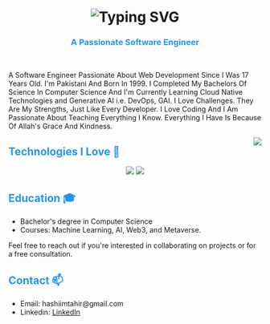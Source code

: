 <!-- 1) BIG HEADING WITH BLUE THEME -->
<h1 align="center">
  <!-- Multiple lines in typing animation; separate them with semicolons (;) -->
  <img 
    src="https://readme-typing-svg.demolab.com/?lines=Hi+there!+I%27m+Muhammad+Hashim;A+Passionate+Software+Engineer;Welcome+to+my+Profile!&font=Montserrat&weight=700&size=40&color=2196F3&duration=2000&pause=1000&center=true&vCenter=true&width=900&height=120" 
    alt="Typing SVG" 
  />
</h1>

<!-- 2) SUB-HEADING IN BLUE -->
<h3 align="center" style="color:#2196F3;">
  A Passionate Software Engineer
</h3>
<br/>

<!-- 3) BODY TEXT (BLACK FOR READABILITY) -->
<p>
  A Software Engineer Passionate About Web Development Since I Was 17 Years Old.
  I'm Pakistani And Born In 1999. I Completed My Bachelors Of Science In Computer
  Science And I'm Currently Learning Cloud Native Technologies and Generative AI
  i.e. DevOps, GAI. I Love Challenges. They Are My Strengths, Just Like Every
  Developer. I Love Coding And I Am Passionate About Teaching Everything I Know.
  Everything I Have Is Because Of Allah's Grace And Kindness.
</p>

<!-- 4) VISITOR BADGE -->
<img 
  align="right" 
  src="https://visitor-badge.laobi.icu/badge?page_id=HashimThePassionate/.HashimThePassionate/&left_color=red&right_color=green&left_text=Visitors" 
/>

<!-- 5) BLUE HEADING FOR 'TECHNOLOGIES I LOVE' -->
<h2 style="color:#2196F3;">Technologies I Love 🚀</h2>
<div align="center">
  <!-- Skill Icons (First Row) -->
  <img src="https://skillicons.dev/icons?i=javascript,typescript,react,nextjs,bootstrap,html,css,vscode,github,tailwind,git,redis,azure,linux" />
  <!-- Skill Icons (Second Row) -->
  <img src="https://skillicons.dev/icons?i=nodejs,python,express,nginx,docker,mongodb,kubernetes,mysql,postgresql,django,flask,fastapi,kafka" />
</div>

<!-- 6) BLUE HEADING FOR 'EDUCATION' -->
<h2 style="color:#2196F3;">Education 🎓</h2>
<ul>
  <li>Bachelor's degree in Computer Science</li>
  <li>Courses: Machine Learning, AI, Web3, and Metaverse.</li>
</ul>
<p>
  Feel free to reach out if you're interested in collaborating on projects or for a free consultation.
</p>

<!-- 7) BLUE HEADING FOR 'CONTACT' -->
<h2 style="color:#2196F3;">Contact 📫</h2>
<ul>
  <li>Email: hashiimtahir@gmail.com</li>
  <li>Linkedin: <a href="https://www.linkedin.com/in/hashimthepassionate/">LinkedIn</a></li>
</ul>
